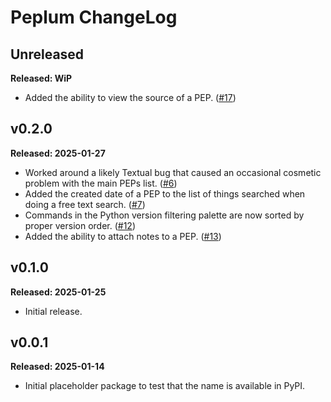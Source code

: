 # Peplum ChangeLog

## Unreleased

**Released: WiP**

- Added the ability to view the source of a PEP.
  ([#17](https://github.com/davep/peplum/pull/17))

## v0.2.0

**Released: 2025-01-27**

- Worked around a likely Textual bug that caused an occasional cosmetic
  problem with the main PEPs list.
  ([#6](https://github.com/davep/peplum/pull/6))
- Added the created date of a PEP to the list of things searched when doing
  a free text search. ([#7](https://github.com/davep/peplum/pull/7))
- Commands in the Python version filtering palette are now sorted by proper
  version order. ([#12](https://github.com/davep/peplum/pull/12))
- Added the ability to attach notes to a PEP.
  ([#13](https://github.com/davep/peplum/pull/13))

## v0.1.0

**Released: 2025-01-25**

- Initial release.

## v0.0.1

**Released: 2025-01-14**

- Initial placeholder package to test that the name is available in PyPI.

[//]: # (ChangeLog.md ends here)
